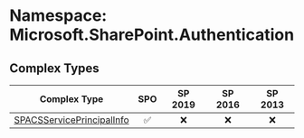 # Namespace: Microsoft.SharePoint.Authentication

## Complex Types

Complex Type | SPO | SP 2019 | SP 2016 | SP 2013
----------|:---:|:-------:|:-------:|:-------:
[SPACSServicePrincipalInfo](./ComplexTypes/SPACSServicePrincipalInfo.md) | ✅ | ❌ | ❌ | ❌